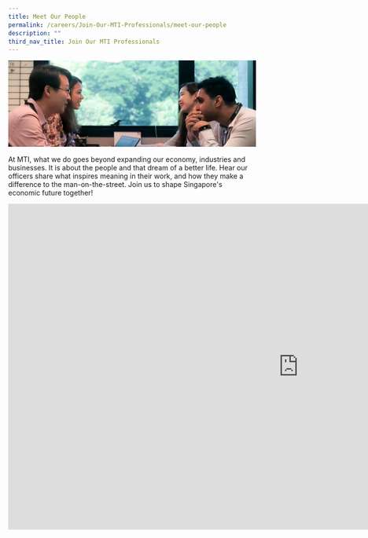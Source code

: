 ```yaml
---
title: Meet Our People
permalink: /careers/Join-Our-MTI-Professionals/meet-our-people
description: ""
third_nav_title: Join Our MTI Professionals
---
```

![Banner](/images/Careers/Careers%20_Banner.jpg)

At MTI, what we do goes beyond expanding our economy, industries and businesses. It is about the people and that dream of a better life. Hear our officers share what inspires meaning in their work, and how they make a difference to the man-on-the-street. Join us to shape Singapore's economic future together!

<iframe width="1180" height="664" src="https://www.youtube.com/embed/hrinpvz0d7A" title="MTI - HR Recruitment Video" frameborder="0" allow="accelerometer; autoplay; clipboard-write; encrypted-media; gyroscope; picture-in-picture" allowfullscreen></iframe>